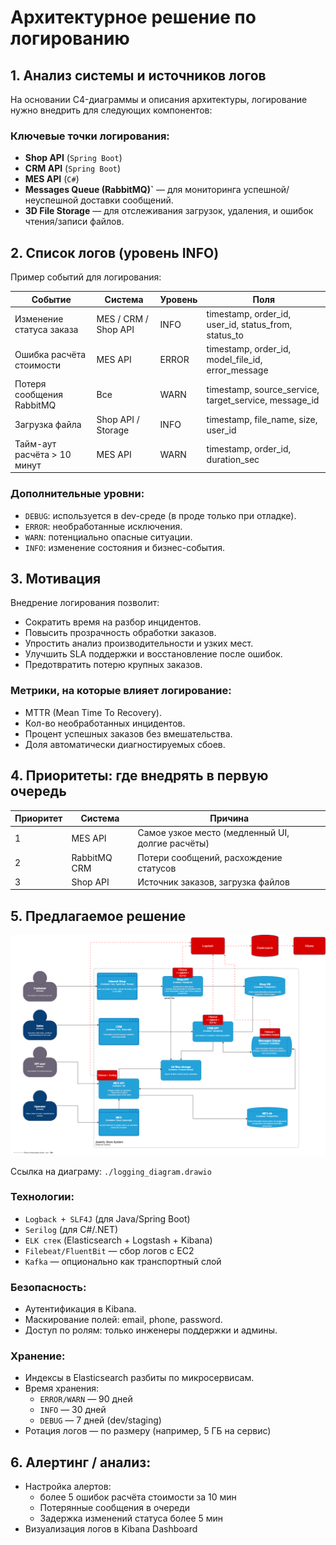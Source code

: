 
# Архитектурное решение по логированию

## 1. Анализ системы и источников логов

На основании C4-диаграммы и описания архитектуры, логирование нужно внедрить для следующих компонентов:

### Ключевые точки логирования:
- **Shop API** (`Spring Boot`)
- **CRM API** (`Spring Boot`)
- **MES API** (`C#`)
- **Messages Queue (RabbitMQ)`** — для мониторинга успешной/неуспешной доставки сообщений.
- **3D File Storage** — для отслеживания загрузок, удаления, и ошибок чтения/записи файлов.


## 2. Список логов (уровень INFO)

Пример событий для логирования:

| Событие                      | Система               | Уровень  | Поля |
|-----------------------------|-----------------------|----------|------|
| Изменение статуса заказа    | MES / CRM / Shop API  | INFO     | timestamp, order_id, user_id, status_from, status_to |
| Ошибка расчёта стоимости    | MES API               | ERROR    | timestamp, order_id, model_file_id, error_message |
| Потеря сообщения RabbitMQ   | Все                   | WARN     | timestamp, source_service, target_service, message_id |
| Загрузка файла              | Shop API / Storage    | INFO     | timestamp, file_name, size, user_id |
| Тайм-аут расчёта > 10 минут | MES API               | WARN     | timestamp, order_id, duration_sec |

### Дополнительные уровни:
- `DEBUG`: используется в dev-среде (в проде только при отладке).
- `ERROR`: необработанные исключения.
- `WARN`: потенциально опасные ситуации.
- `INFO`: изменение состояния и бизнес-события.

## 3. Мотивация

Внедрение логирования позволит:
- Сократить время на разбор инцидентов.
- Повысить прозрачность обработки заказов.
- Упростить анализ производительности и узких мест.
- Улучшить SLA поддержки и восстановление после ошибок.
- Предотвратить потерю крупных заказов.

### Метрики, на которые влияет логирование:
- MTTR (Mean Time To Recovery).
- Кол-во необработанных инцидентов.
- Процент успешных заказов без вмешательства.
- Доля автоматически диагностируемых сбоев.

## 4. Приоритеты: где внедрять в первую очередь

| Приоритет | Система      | Причина |
|-----------|--------------|---------|
| 1         | MES API      | Самое узкое место (медленный UI, долгие расчёты) |
| 2         | RabbitMQ CRM | Потери сообщений, расхождение статусов |
| 3         | Shop API     | Источник заказов, загрузка файлов |

## 5. Предлагаемое решение

![logging](logging_diagram.png)

Ссылка на диаграму: `./logging_diagram.drawio`

### Технологии:
- `Logback + SLF4J` (для Java/Spring Boot)
- `Serilog` (для C#/.NET)
- `ELK стек` (Elasticsearch + Logstash + Kibana)
- `Filebeat/FluentBit` — сбор логов с EC2
- `Kafka` — опционально как транспортный слой

### Безопасность:
- Аутентификация в Kibana.
- Маскирование полей: email, phone, password.
- Доступ по ролям: только инженеры поддержки и админы.

### Хранение:
- Индексы в Elasticsearch разбиты по микросервисам.
- Время хранения:
  - `ERROR/WARN` — 90 дней
  - `INFO` — 30 дней
  - `DEBUG` — 7 дней (dev/staging)
- Ротация логов — по размеру (например, 5 ГБ на сервис)


## 6. Алертинг / анализ:

- Настройка алертов:
  - более 5 ошибок расчёта стоимости за 10 мин
  - Потерянные сообщения в очереди
  - Задержка изменений статуса более 5 мин
- Визуализация логов в Kibana Dashboard
